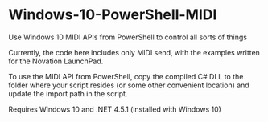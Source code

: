 # Windows-10-PowerShell-MIDI
Use Windows 10 MIDI APIs from PowerShell to control all sorts of things

Currently, the code here includes only MIDI send, with the examples written for the Novation LaunchPad.

To use the MIDI API from PowerShell, copy the compiled C# DLL to the folder where your script resides (or some other convenient location) and update the import path in the script.

Requires Windows 10 and .NET 4.5.1 (installed with Windows 10)

